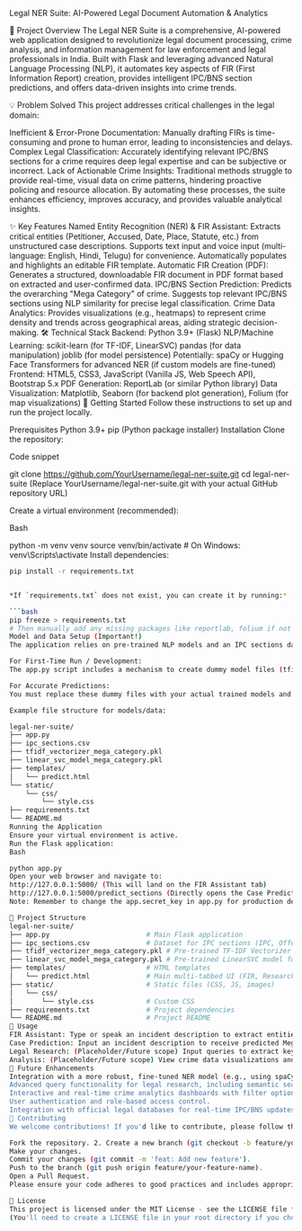Legal NER Suite: AI-Powered Legal Document Automation & Analytics



🚀 Project Overview
The Legal NER Suite is a comprehensive, AI-powered web application designed to revolutionize legal document processing, crime analysis, and information management for law enforcement and legal professionals in India. Built with Flask and leveraging advanced Natural Language Processing (NLP), it automates key aspects of FIR (First Information Report) creation, provides intelligent IPC/BNS section predictions, and offers data-driven insights into crime trends.

💡 Problem Solved
This project addresses critical challenges in the legal domain:

Inefficient & Error-Prone Documentation: Manually drafting FIRs is time-consuming and prone to human error, leading to inconsistencies and delays.
Complex Legal Classification: Accurately identifying relevant IPC/BNS sections for a crime requires deep legal expertise and can be subjective or incorrect.
Lack of Actionable Crime Insights: Traditional methods struggle to provide real-time, visual data on crime patterns, hindering proactive policing and resource allocation.
By automating these processes, the suite enhances efficiency, improves accuracy, and provides valuable analytical insights.

✨ Key Features
Named Entity Recognition (NER) & FIR Assistant:
Extracts critical entities (Petitioner, Accused, Date, Place, Statute, etc.) from unstructured case descriptions.
Supports text input and voice input (multi-language: English, Hindi, Telugu) for convenience.
Automatically populates and highlights an editable FIR template.
Automatic FIR Creation (PDF):
Generates a structured, downloadable FIR document in PDF format based on extracted and user-confirmed data.
IPC/BNS Section Prediction:
Predicts the overarching "Mega Category" of crime.
Suggests top relevant IPC/BNS sections using NLP similarity for precise legal classification.
Crime Data Analytics:
Provides visualizations (e.g., heatmaps) to represent crime density and trends across geographical areas, aiding strategic decision-making.
🛠️ Technical Stack
Backend: Python 3.9+ (Flask)
NLP/Machine Learning:
scikit-learn (for TF-IDF, LinearSVC)
pandas (for data manipulation)
joblib (for model persistence)
Potentially: spaCy or Hugging Face Transformers for advanced NER (if custom models are fine-tuned)
Frontend: HTML5, CSS3, JavaScript (Vanilla JS, Web Speech API), Bootstrap 5.x
PDF Generation: ReportLab (or similar Python library)
Data Visualization: Matplotlib, Seaborn (for backend plot generation), Folium (for map visualizations)
🚀 Getting Started
Follow these instructions to set up and run the project locally.

Prerequisites
Python 3.9+
pip (Python package installer)
Installation
Clone the repository:

Code snippet

git clone https://github.com/YourUsername/legal-ner-suite.git
cd legal-ner-suite
(Replace YourUsername/legal-ner-suite.git with your actual GitHub repository URL)

Create a virtual environment (recommended):

Bash

python -m venv venv
source venv/bin/activate  # On Windows: venv\Scripts\activate
Install dependencies:

```bash
pip install -r requirements.txt


*If `requirements.txt` does not exist, you can create it by running:*

```bash
pip freeze > requirements.txt
# Then manually add any missing packages like reportlab, folium if not included by default pip freeze
Model and Data Setup (Important!)
The application relies on pre-trained NLP models and an IPC sections dataset.

For First-Time Run / Development:
The app.py script includes a mechanism to create dummy model files (tfidf_vectorizer_mega_category.pkl, linear_svc_model_mega_category.pkl) and a basic ipc_sections.csv if they are not found. This allows you to run the application immediately for basic testing, but the predictions will not be accurate.

For Accurate Predictions:
You must replace these dummy files with your actual trained models and your comprehensive ipc_sections.csv (containing mega_category, Section, Offense, Description, and ipc_text_for_similarity columns). Place them in the root directory of your project (same as app.py).

Example file structure for models/data:

legal-ner-suite/
├── app.py
├── ipc_sections.csv
├── tfidf_vectorizer_mega_category.pkl
├── linear_svc_model_mega_category.pkl
├── templates/
│   └── predict.html
└── static/
    └── css/
        └── style.css
├── requirements.txt
└── README.md
Running the Application
Ensure your virtual environment is active.
Run the Flask application:
Bash

python app.py
Open your web browser and navigate to:
http://127.0.0.1:5000/ (This will land on the FIR Assistant tab)
http://127.0.0.1:5000/predict_sections (Directly opens the Case Prediction tab)
Note: Remember to change the app.secret_key in app.py for production deployment.

📂 Project Structure
legal-ner-suite/
├── app.py                        # Main Flask application
├── ipc_sections.csv              # Dataset for IPC sections (IPC, Offense, Description, Mega Category)
├── tfidf_vectorizer_mega_category.pkl # Pre-trained TF-IDF Vectorizer for classification/similarity
├── linear_svc_model_mega_category.pkl # Pre-trained LinearSVC model for Mega Category prediction
├── templates/                    # HTML templates
│   └── predict.html              # Main multi-tabbed UI (FIR, Research, Prediction, Analysis)
├── static/                       # Static files (CSS, JS, images)
│   └── css/
│       └── style.css             # Custom CSS
├── requirements.txt              # Project dependencies
└── README.md                     # Project README
🤝 Usage
FIR Assistant: Type or speak an incident description to extract entities and generate an editable FIR template.
Case Prediction: Input an incident description to receive predicted Mega Categories and top relevant IPC/BNS sections.
Legal Research: (Placeholder/Future scope) Input queries to extract keywords and search for similar cases.
Analysis: (Placeholder/Future scope) View crime data visualizations and heatmaps.
🔮 Future Enhancements
Integration with a more robust, fine-tuned NER model (e.g., using spaCy's Legal-NER or custom trained models on a larger Indian legal corpus).
Advanced query functionality for legal research, including semantic search.
Interactive and real-time crime analytics dashboards with filter options.
User authentication and role-based access control.
Integration with official legal databases for real-time IPC/BNS updates.
🤝 Contributing
We welcome contributions! If you'd like to contribute, please follow these steps:

Fork the repository. 2. Create a new branch (git checkout -b feature/your-feature-name).
Make your changes.
Commit your changes (git commit -m 'feat: Add new feature').
Push to the branch (git push origin feature/your-feature-name).
Open a Pull Request.
Please ensure your code adheres to good practices and includes appropriate tests.

📄 License
This project is licensed under the MIT License - see the LICENSE file for details.
(You'll need to create a LICENSE file in your root directory if you choose the MIT License)